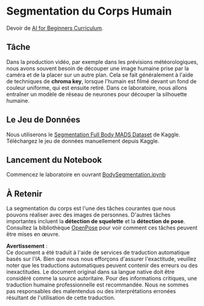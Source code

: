 # Segmentation du Corps Humain

Devoir de [AI for Beginners Curriculum](https://github.com/microsoft/ai-for-beginners).

## Tâche

Dans la production vidéo, par exemple dans les prévisions météorologiques, nous avons souvent besoin de découper une image humaine prise par la caméra et de la placer sur un autre plan. Cela se fait généralement à l'aide de techniques de **chroma key**, lorsque l'humain est filmé devant un fond de couleur uniforme, qui est ensuite retiré. Dans ce laboratoire, nous allons entraîner un modèle de réseau de neurones pour découper la silhouette humaine.

## Le Jeu de Données

Nous utiliserons le [Segmentation Full Body MADS Dataset](https://www.kaggle.com/datasets/tapakah68/segmentation-full-body-mads-dataset) de Kaggle. Téléchargez le jeu de données manuellement depuis Kaggle.

## Lancement du Notebook

Commencez le laboratoire en ouvrant [BodySegmentation.ipynb](../../../../../../lessons/4-ComputerVision/12-Segmentation/lab/BodySegmentation.ipynb)

## À Retenir

La segmentation du corps est l'une des tâches courantes que nous pouvons réaliser avec des images de personnes. D'autres tâches importantes incluent la **détection de squelette** et la **détection de pose**. Consultez la bibliothèque [OpenPose](https://github.com/CMU-Perceptual-Computing-Lab/openpose) pour voir comment ces tâches peuvent être mises en œuvre.

**Avertissement** :  
Ce document a été traduit à l'aide de services de traduction automatique basés sur l'IA. Bien que nous nous efforçons d'assurer l'exactitude, veuillez noter que les traductions automatiques peuvent contenir des erreurs ou des inexactitudes. Le document original dans sa langue native doit être considéré comme la source autoritaire. Pour des informations critiques, une traduction humaine professionnelle est recommandée. Nous ne sommes pas responsables des malentendus ou des interprétations erronées résultant de l'utilisation de cette traduction.